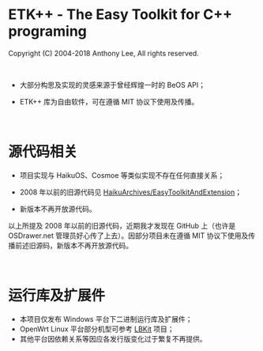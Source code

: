 # ETK++ - The Easy Toolkit for C++ programing

Copyright (C) 2004-2018 Anthony Lee, All rights reserved.

<br>

+ 大部分构思及实现的灵感来源于曾经辉煌一时的 BeOS API；

+ ETK++ 库为自由软件，可在遵循 MIT 协议下使用及传播。

<br>

# 源代码相关

+ 项目实现与 HaikuOS、Cosmoe 等类似实现不存在任何直接关系；

+ 2008 年以前的旧源代码见 [HaikuArchives/EasyToolkitAndExtension](https://github.com/HaikuArchives/EasyToolkitAndExtension)；

+ 新版本不再开放源代码。

以上所提及 2008 年以前的旧源代码，近期我才发现在 GitHub 上（也许是 OSDrawer.net 管理员好心传了上去）。因部分项目未在遵循 MIT 协议下使用及传播前述旧源码，新版本不再开放源代码。

<br>

# 运行库及扩展件

+ 本项目仅发布 Windows 平台下二进制运行库及扩展件；
+ OpenWrt Linux 平台部分机型可参考 [LBKit](https://github.com/DonAnthonyLee/LBPanel_LBKit/wiki) 项目；
+ 其他平台因依赖关系等因应各发行版变化过于繁复不再提供。

